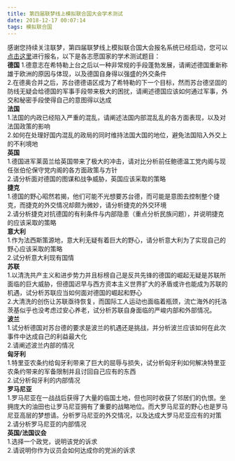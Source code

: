 ```yaml
---
title: 第四届联梦线上模拟联合国大会学术测试
date: 2018-12-17 00:07:14
tags: 模拟联合国
---
```

感谢您持续关注联梦，第四届联梦线上模拟联合国大会报名系统已经启动，您可以[点击这里](https://forms.office.com/Pages/ResponsePage.aspx?id=O-FcZMvDPU-5gX9nI9AqV_N-_ss_yGlCiXi189HgL4FUNEZNQUFRNzNIQVhMN1A5OTc0Sk9aTjhFVy4u)进行报名，以下是各志愿国家的学术测试题目：   
**德国**
1.德意志在希特勒上台之后以一种非常规的手段蓬勃发展，请阐述德国重新称雄于欧洲的原因与体现，以及德国自身得以强盛的外交条件  
2.在德奥合并之后，苏台德德语区成为了希特勒的下一个目标，然而苏台德坚固的防线无疑会给德国的军事手段带来极大的困扰，请阐述德国应该如何通过军事，外交和秘密手段使得自己的意图得以达成  
**法国**  
1.法国的内政已经陷入严重的混乱，请阐述法国内部混乱乱的各方面表现，以及对法国政策的影响  
2.如何在处理好国内混乱的政局的同时维持法国大国的地位，避免法国陷入外交上的不利境地  
**英国**  
1.德国进军莱茵兰给英国带来了极大的冲击，请对比分析前任鲍德温工党内阁与现任张伯伦保守党内阁的各方面政策与方针  
2.请分析面对德国的图谋和战争威胁，英国应该采取的策略  
**捷克**  
1.德国的野心昭然若揭，他们可能不光想要苏台德，而可能是意图去控制整个捷克，而捷克的外交情况却颇为微妙，请分析捷克的外交环境  
2.请分析捷克对抗德国的有利条件与内部隐患（重点分析民族问题），并说明捷克的应该采取的策略  
**意大利**  
1.作为法西斯策源地，意大利无疑有着巨大的野心，请分析意大利为了实现自己的野心应该采取的策略  
2.试分析意大利现有国情  
**苏联**  
1.以清洗共产主义和进步势力并且标榜自己是反共先锋的德国的崛起无疑是苏联所面临的巨大威胁，但德国迟早与西方资本主义世界扩大的矛盾或许也能成为苏联的机遇，试分析苏联应当如何面对德国的崛起和野心  
2.大清洗的创伤让苏联亟待恢复，而国际工人运动也面临着瓶颈，流亡海外的托洛茨基似乎也没考虑过安心养老，试分析苏联自身面临的严峻内部和外部情况。  
**波兰**  
1.试分析德国对苏台德的要求是波兰的机遇还是挑战，并分析波兰应该如何在此次事件中达成自己的利益最大化  
2.请阐述波兰内部的情况  
**匈牙利**  
1.特里亚农条约给匈牙利带来了巨大的屈辱与损失，试分析匈牙利如何解决特里亚农条约带来的军备限制并且讨回自己应有的东西  
2.试分析匈牙利的内部情况  
**罗马尼亚**  
1.罗马尼亚在一战战后获得了大量的临国土地，但也同时收获了邻居们的仇恨。坐拥庞大的油田也让罗马尼亚拥有了重要的战略地位。而大罗马尼亚的野心也是罗马尼亚高层的梦想请。分析罗马尼亚的外交情况，以及达成大罗马尼亚应有的对策  
2.请分析罗马尼亚的内部情况  
**英国/法国议会**  
1.选择一个政党，说明该党的诉求  
2.请说明你作为议员会如何达成你的党派的诉求  
